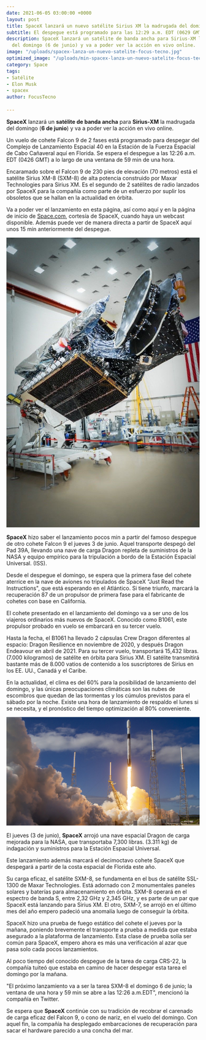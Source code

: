 ```yaml
---
date: 2021-06-05 03:00:00 +0000
layout: post
title: SpaceX lanzará un nuevo satélite Sirius XM la madrugada del domingo.
subtitle: El despegue está programado para las 12:29 a.m. EDT (0629 GMT).
description: SpaceX lanzará un satélite de banda ancha para Sirius-XM la madrugada
  del domingo (6 de junio) y va a poder ver la acción en vivo online.
image: "/uploads/spacex-lanza-un-nuevo-satelite-focus-tecno.jpg"
optimized_image: "/uploads/min-spacex-lanza-un-nuevo-satelite-focus-tecno.jpg"
category: Space
tags:
- Satélite
- Elon Musk
- spacex
author: FocusTecno

---
```

**SpaceX** lanzará un **satélite de banda ancha** para **Sirius-XM** la madrugada del domingo (**6 de junio**) y va a poder ver la acción en vivo online.

Un vuelo de cohete Falcon 9 de 2 fases está programado para despegar del Complejo de Lanzamiento Espacial 40 en la Estación de la Fuerza Espacial de Cabo Cañaveral aquí en Florida. Se espera el despegue a las 12:26 a.m. EDT (0426 GMT) a lo largo de una ventana de 59 min de una hora.

Encaramado sobre el Falcon 9 de 230 pies de elevación (70 metros) está el satélite Sirius XM-8 (SXM-8) de alta potencia construido por Maxar Technologies para Sirius XM. Es el segundo de 2 satélites de radio lanzados por SpaceX para la compañía como parte de un esfuerzo por suplir los obsoletos que se hallan en la actualidad en órbita.

Va a poder ver el lanzamiento en esta página, así como aquí y en la página de inicio de [Space.com](https://www.space.com/ "Sapce.com"), cortesía de SpaceX, cuando haya un webcast disponible. Además puede ver de manera directa a partir de SpaceX aquí unos 15 min anteriormente del despegue.

![](/uploads/spacex-lanza-un-nuevo-satelite-focus-tecno-2.jpg)

**SpaceX** hizo saber el lanzamiento pocos min a partir del famoso despegue de otro cohete Falcon 9 el jueves 3 de junio. Aquel transporte despegó del Pad 39A, llevando una nave de carga Dragon repleta de suministros de la NASA y equipo empírico para la tripulación a bordo de la Estación Espacial Universal. (ISS).

Desde el despegue el domingo, se espera que la primera fase del cohete aterrice en la nave de aviones no tripulados de SpaceX "Just Read the Instructions", que está esperando en el Atlántico. Si tiene triunfo, marcará la recuperación 87 de un propulsor de primera fase para el fabricante de cohetes con base en California.

El cohete presentado en el lanzamiento del domingo va a ser uno de los viajeros ordinarios más nuevos de SpaceX. Conocido como B1061, este propulsor probado en vuelo se embarcará en su tercer vuelo.

Hasta la fecha, el B1061 ha llevado 2 cápsulas Crew Dragon diferentes al espacio: Dragon Resilience en noviembre de 2020, y después Dragon Endeavour en abril de 2021. Para su tercer vuelo, transportará 15,432 libras. (7.000 kilogramos) de satélite en órbita para Sirius XM. El satélite transmitirá bastante más de 8.000 vatios de contenido a los suscriptores de Sirius en los EE. UU., Canadá y el Caribe.

En la actualidad, el clima es del 60% para la posibilidad de lanzamiento del domingo, y las únicas preocupaciones climáticas son las nubes de escombros que quedan de las tormentas y los cúmulos previstos para el sábado por la noche. Existe una hora de lanzamiento de respaldo el lunes si se necesita, y el pronóstico del tiempo optimización al 80% conveniente.

![](/uploads/spacex-lanza-un-nuevo-satelite-focus-tecno-4.jpg)

El jueves (3 de junio), **SpaceX** arrojó una nave espacial Dragon de carga mejorada para la NASA, que transportaba 7,300 libras. (3.311 kg) de indagación y suministros para la Estación Espacial Universal.

Este lanzamiento además marcará el decimoctavo cohete SpaceX que despegará a partir de la costa espacial de Florida este año.

Su carga eficaz, el satélite SXM-8, se fundamenta en el bus de satélite SSL-1300 de Maxar Technologies. Está adornado con 2 monumentales paneles solares y baterías para almacenamiento en órbita. SXM-8 operará en el espectro de banda S, entre 2,32 GHz y 2,345 GHz, y es parte de un par que SpaceX está lanzando para Sirius XM. El otro, SXM-7, se arrojó en el último mes del año empero padeció una anomalía luego de conseguir la órbita.

SpaceX hizo una prueba de fuego estático del cohete el jueves por la mañana, poniendo brevemente el transporte a prueba a medida que estaba asegurado a la plataforma de lanzamiento. Esta clase de prueba solía ser común para SpaceX, empero ahora es más una verificación al azar que pasa solo cada pocos lanzamientos.

Al poco tiempo del conocido despegue de la tarea de carga CRS-22, la compañía tuiteó que estaba en camino de hacer despegar esta tarea el domingo por la mañana.

"El próximo lanzamiento va a ser la tarea SXM-8 el domingo 6 de junio; la ventana de una hora y 59 min se abre a las 12:26 a.m.EDT", mencionó la compañía en Twitter.

Se espera que **SpaceX** continúe con su tradición de recobrar el carenado de carga eficaz del Falcon 9, o cono de nariz, en el vuelo del domingo. Con aquel fin, la compañía ha desplegado embarcaciones de recuperación para sacar el hardware parecido a una concha del mar.